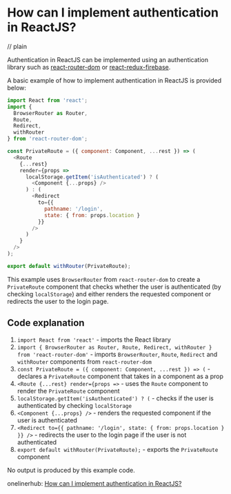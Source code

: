 # How can I implement authentication in ReactJS?
// plain

Authentication in ReactJS can be implemented using an authentication library such as [react-router-dom](https://www.npmjs.com/package/react-router-dom) or [react-redux-firebase](https://www.npmjs.com/package/react-redux-firebase).

A basic example of how to implement authentication in ReactJS is provided below:

```javascript
import React from 'react';
import {
  BrowserRouter as Router,
  Route,
  Redirect,
  withRouter
} from 'react-router-dom';

const PrivateRoute = ({ component: Component, ...rest }) => (
  <Route
    {...rest}
    render={props =>
      localStorage.getItem('isAuthenticated') ? (
        <Component {...props} />
      ) : (
        <Redirect
          to={{
            pathname: '/login',
            state: { from: props.location }
          }}
        />
      )
    }
  />
);

export default withRouter(PrivateRoute);
```

This example uses `BrowserRouter` from `react-router-dom` to create a `PrivateRoute` component that checks whether the user is authenticated (by checking `localStorage`) and either renders the requested component or redirects the user to the login page.

## Code explanation


1. `import React from 'react'` - imports the React library
2. `import { BrowserRouter as Router, Route, Redirect, withRouter } from 'react-router-dom'` - imports `BrowserRouter`, `Route`, `Redirect` and `withRouter` components from `react-router-dom`
3. `const PrivateRoute = ({ component: Component, ...rest }) => (` - declares a `PrivateRoute` component that takes in a component as a prop
4. `<Route {...rest} render={props =>` - uses the `Route` component to render the `PrivateRoute` component
5. `localStorage.getItem('isAuthenticated') ? (` - checks if the user is authenticated by checking `localStorage`
6. `<Component {...props} />` - renders the requested component if the user is authenticated
7. `<Redirect to={{ pathname: '/login', state: { from: props.location } }} />` - redirects the user to the login page if the user is not authenticated
8. `export default withRouter(PrivateRoute);` - exports the `PrivateRoute` component

No output is produced by this example code.

onelinerhub: [How can I implement authentication in ReactJS?](https://onelinerhub.com/reactjs/how-can-i-implement-authentication-in-reactjs)